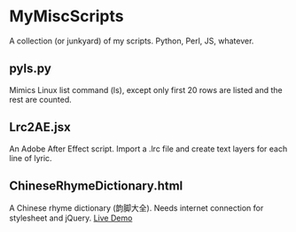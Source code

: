 # MyMiscScripts
A collection (or junkyard) of my scripts. Python, Perl, JS, whatever.

## pyls.py
Mimics Linux list command (ls), except only first 20 rows are listed and the rest are counted.

## Lrc2AE.jsx
An Adobe After Effect script. Import a .lrc file and create text layers for each line of lyric.

## ChineseRhymeDictionary.html
A Chinese rhyme dictionary (韵脚大全). Needs internet connection for stylesheet and jQuery.
<a href="http://stakira.github.io/misc/rhyme.html" target="_blank">Live Demo</a>
